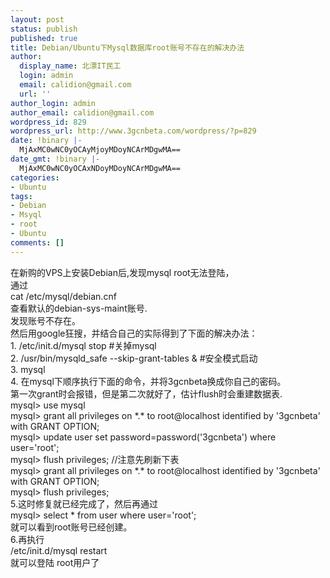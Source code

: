 ```yaml
---
layout: post
status: publish
published: true
title: Debian/Ubuntu下Mysql数据库root账号不存在的解决办法
author:
  display_name: 北漂IT民工
  login: admin
  email: calidion@gmail.com
  url: ''
author_login: admin
author_email: calidion@gmail.com
wordpress_id: 829
wordpress_url: http://www.3gcnbeta.com/wordpress/?p=829
date: !binary |-
  MjAxMC0wNC0yOCAyMjoyMDoyNCArMDgwMA==
date_gmt: !binary |-
  MjAxMC0wNC0yOCAxNDoyMDoyNCArMDgwMA==
categories:
- Ubuntu
tags:
- Debian
- Msyql
- root
- Ubuntu
comments: []
---
```

<p>在新购的VPS上安装Debian后,发现mysql root无法登陆，<br />
通过<br />
cat /etc/mysql/debian.cnf<br />
查看默认的debian-sys-maint账号.<br />
发现账号不存在。<br />
然后用google狂搜，并结合自己的实际得到了下面的解决办法：<br />
1. /etc/init.d/mysql stop #关掉mysql<br />
2. /usr/bin/mysqld_safe --skip-grant-tables & #安全模式启动<br />
3. mysql<br />
4. 在mysql下顺序执行下面的命令，并将3gcnbeta换成你自己的密码。<br />
第一次grant时会报错，但是第二次就好了，估计flush时会重建数据表.<br />
mysql> use mysql<br />
mysql> grant all privileges on *.* to root@localhost identified by '3gcnbeta' with GRANT OPTION;<br />
mysql> update user set password=password('3gcnbeta') where user='root';<br />
mysql> flush privileges;   //注意先刷新下表<br />
mysql> grant all privileges on *.* to root@localhost identified by '3gcnbeta' with GRANT OPTION;<br />
mysql> flush privileges;<br />
5.这时修复就已经完成了，然后再通过<br />
mysql> select * from user where user='root';<br />
就可以看到root账号已经创建。<br />
6.再执行<br />
/etc/init.d/mysql restart<br />
就可以登陆 root用户了</p>
